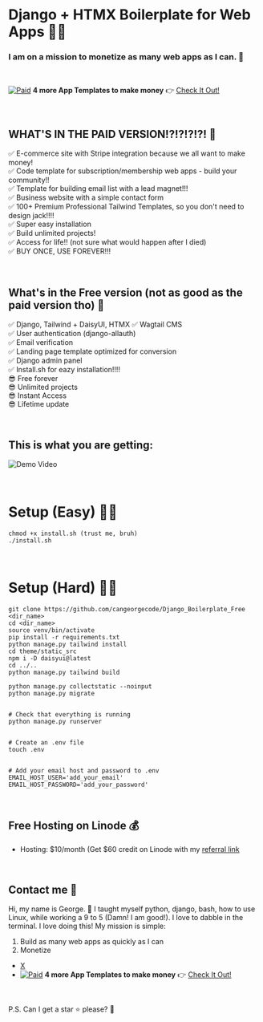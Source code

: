 # Django + HTMX Boilerplate for Web Apps 🚀🚀
### I am on a mission to monetize as many web apps as I can.  🎉 


&nbsp;


[![Paid](https://img.shields.io/badge/Pro-Boilerplate-pink)](https://hero.codes/) **4 more App Templates to make money** 👉 [Check It Out!](https://hero.codes/)  


&nbsp;


## WHAT'S IN THE PAID VERSION!?!?!?!?! 🚧

✅ E-commerce site with Stripe integration because we all want to make money!  
✅ Code template for subscription/membership web apps - build your community!!  
✅ Template for building email list with a lead magnet!!!  
✅ Business website with a simple contact form  
✅ 100+ Premium Professional Tailwind Templates, so you don't need to design jack!!!!  
✅ Super easy installation   
✅ Build unlimited projects!  
✅ Access for life!! (not sure what would happen after I died)  
✅ BUY ONCE, USE FOREVER!!!  


&nbsp;


## What's in the Free version (not as good as the paid version tho) 🔧

✅ Django, Tailwind + DaisyUI, HTMX
✅ Wagtail CMS  
✅ User authentication (django-allauth)  
✅ Email verification  
✅ Landing page template optimized for conversion  
✅ Django admin panel  
✅ Install.sh for eazy installation!!!!  
😎 Free forever  
😎 Unlimited projects  
😎 Instant Access  
😎 Lifetime update   


&nbsp;

## This is what you are getting:
![Demo Video](https://raw.githubusercontent.com/cangeorgecode/djbp_demo_video/main/output.gif)


&nbsp;


# Setup (Easy) 🧑‍💻  
```
chmod +x install.sh (trust me, bruh)
./install.sh

```


&nbsp;


# Setup (Hard) 🧑‍💻  

```
git clone https://github.com/cangeorgecode/Django_Boilerplate_Free <dir_name>
cd <dir_name>
source venv/bin/activate
pip install -r requirements.txt
python manage.py tailwind install
cd theme/static_src
npm i -D daisyui@latest
cd ../..
python manage.py tailwind build

python manage.py collectstatic --noinput
python manage.py migrate


# Check that everything is running
python manage.py runserver


# Create an .env file
touch .env


# Add your email host and password to .env
EMAIL_HOST_USER='add_your_email'
EMAIL_HOST_PASSWORD='add_your_password'

```


&nbsp;


## Free Hosting on Linode 💰

- Hosting: $10/month (Get $60 credit on Linode with my [referral link](https://www.linode.com/lp/refer/?r=9ff0cd12e24c4e14bb041fd505242e605d1cc36d)

&nbsp;


## Contact me 📧

Hi, my name is George. 👋 I taught myself python, django, bash, how to use Linux, while working a 9 to 5 (Damn! I am good!). I love to dabble in the terminal. I love doing this! My mission is simple:  

1. Build as many web apps as quickly as I can
2. Monetize

- [X](https://x.com/joji_jiji)
- [![Paid](https://img.shields.io/badge/Pro-Boilerplate-pink)](https://hero.codes/) **4 more App Templates to make money** 👉 [Check It Out!](https://hero.codes/)

&nbsp;


P.S. Can I get a star ⭐ please? 🍻


